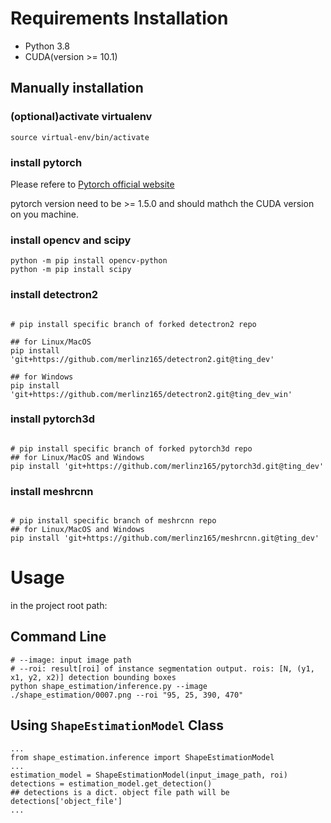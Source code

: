 # Requirements Installation

* Python 3.8
* CUDA(version >= 10.1)

## Manually installation

### (optional)activate virtualenv

```
source virtual-env/bin/activate
```

### install pytorch

Please refere to [Pytorch official website](https://pytorch.org/)

pytorch version need to be >= 1.5.0 and should mathch the CUDA version on you machine.

### install opencv and scipy

```shell
python -m pip install opencv-python
python -m pip install scipy
```

### install detectron2

```shell

# pip install specific branch of forked detectron2 repo

## for Linux/MacOS
pip install 'git+https://github.com/merlinz165/detectron2.git@ting_dev'

## for Windows
pip install 'git+https://github.com/merlinz165/detectron2.git@ting_dev_win'

```

### install pytorch3d

```shell

# pip install specific branch of forked pytorch3d repo
## for Linux/MacOS and Windows
pip install 'git+https://github.com/merlinz165/pytorch3d.git@ting_dev'

```

### install meshrcnn

```shell

# pip install specific branch of meshrcnn repo
## for Linux/MacOS and Windows
pip install 'git+https://github.com/merlinz165/meshrcnn.git@ting_dev'

```

# Usage

in the project root path:

## Command Line
```shell
# --image: input image path
# --roi: result[roi] of instance segmentation output. rois: [N, (y1, x1, y2, x2)] detection bounding boxes
python shape_estimation/inference.py --image ./shape_estimation/0007.png --roi "95, 25, 390, 470"

```
## Using `ShapeEstimationModel` Class
```
...
from shape_estimation.inference import ShapeEstimationModel
...
estimation_model = ShapeEstimationModel(input_image_path, roi)
detections = estimation_model.get_detection()
## detections is a dict. object file path will be detections['object_file']
...

```

